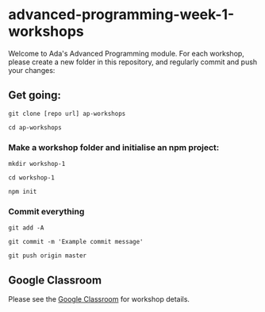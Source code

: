 # advanced-programming-week-1-workshops

Welcome to Ada's Advanced Programming module. For each workshop, please create a new folder in this repository, and regularly commit and push your changes:

## Get going:

`git clone [repo url] ap-workshops`

`cd ap-workshops`

### Make a workshop folder and initialise an npm project:

`mkdir workshop-1`

`cd workshop-1`

`npm init`

### Commit everything

`git add -A`

`git commit -m 'Example commit message'`

`git push origin master`

## Google Classroom

Please see the [Google Classroom](https://classroom.google.com) for workshop details.
